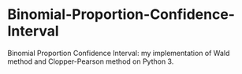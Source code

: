 # Binomial-Proportion-Confidence-Interval
Binomial Proportion Confidence Interval: my implementation of Wald method and Clopper-Pearson method on Python 3.
